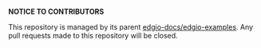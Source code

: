**NOTICE TO CONTRIBUTORS**

This repository is managed by its parent [edgio-docs/edgio-examples](https://github.com/edgio-docs/edgio-examples). Any pull requests made to this repository will be closed.
